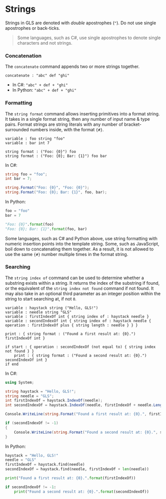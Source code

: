 # Strings

Strings in GLS are denoted with _double_ apostrophes \(`"`\). Do not use single apostrophes or back-ticks.

> Some languages, such as C\#, use single apostrophes to denote single characters and not strings.

### Concatenation

The `concatenate` command appends two or more strings together.

```gls
concatenate : "abc" def "ghi"
```

* In C\#: `"abc" + def + "ghi"`
* In Python: `"abc" + def + "ghi"`

### Formatting

The `string format` command allows inserting primitives into a format string. It takes in a single format string, then any number of input name & type pairs. Format strings are string literals with any number of bracket-surrounded numbers inside, with the format `{#}`.

```gls
variable : foo string "foo"
variable : bar int 7

string format : ("Foo: {0}") foo
string format : ("Foo: {0}; Bar: {1}") foo bar
```

In C\#:

```csharp
string foo = "foo";
int bar = 7;

string.Format("Foo: {0}", "Foo: {0}");
string.Format("Foo: {0}; Bar: {1}", foo, bar);
```

In Python:

```python
foo = "foo"
bar = 7

"Foo: {0}".format(foo)
"Foo: {0}; Bar: {1}".format(foo, bar)
```

Some languages, such as C\# and Python above, use string formatting with numeric insertion points into the template string. Some, such as JavaScript, boil down to concatenating them together. As a result, it is not allowed to use the same `{#}` number multiple times in the format string.

### Searching

The `string index of` command can be used to determine whether a substring exists within a string.
It returns the index of the substring if found, or the equivalent of the `string index not found` command if not found.
It may also take in an optional third parameter as an integer position within the string to start searching at, if not `0`.

```gls
variable : haystack string ("Hello, GLS!")
variable : needle string "GLS"
variable : firstIndexOf int { string index of : haystack needle }
variable : secondIndexOf int { string index of : haystack needle { operation : firstIndexOf plus { string length : needle } } }

print : { string format : ("Found a first result at: {0}.") firstIndexOf int }

if start : { operation : secondIndexOf (not equal to) { string index not found } }
    print : { string format : ("Found a second result at: {0}.") secondIndexOf int }
if end
```

In C\#:

```csharp
using System;

string haystack = "Hello, GLS!";
string needle = "GLS";
int firstIndexOf = haystack.IndexOf(needle);
int secondIndexOf = haystack.IndexOf(needle, firstIndexOf + needle.Length);

Console.WriteLine(string.Format("Found a first result at: {0}.", firstIndexOf));

if (secondIndexOf != -1)
{
    Console.WriteLine(string.Format("Found a second result at: {0}.", secondIndexOf));
}
```

In Python:

```python
haystack = "Hello, GLS!"
needle = "GLS"
firstIndexOf = haystack.find(needle)
secondIndexOf = haystack.find(needle, firstIndexOf + len(needle))

print("Found a first result at: {0}.".format(firstIndexOf))

if secondIndexOf != -1:
    print("Found a second result at: {0}.".format(secondIndexOf))
```
